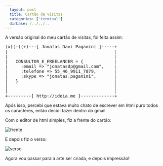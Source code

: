 ```yaml
---
  layout: post
  title: Cartão de visitas
  categories: ['terminal']
  dirbase: /../../..
---
```




A versão original do meu cartão de visitas, foi feita assim:

<div><pre class="prettyprint">
(x)(-)(+)---[ Jonatas Davi Paganini ]-----+
|                                         |  
|                                         |  
|   CONSULTOR_E_FREELANCER = {            |
|     :email => "jonatasdp@gmail.com",    |
|     :telefone => 55_46_9911_7879,       |
|     :skype => "jonatas.paganini",       |
|   }                                     |
|                                         |
|                                         |
+---------[ http://ideia.me ]-------------+
</pre></div>

Após isso, percebi que estava muito chato de escrever em html puro todos os caracteres, então decidi fazer dentro do gmail.

Com o editor de html simples, fiz a frente do cartão:

![frente]


E depois fiz o verso:

![verso]

Agora vou passar para a arte ser criada, e depois impressão!

[frente]: {{page.dirbase}}/images/cartao_frente.jpg
[verso]: {{page.dirbase}}/images/cartao_verso.jpg
